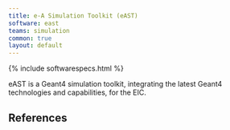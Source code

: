 ```yaml
---
title: e-A Simulation Toolkit (eAST)
software: east
teams: simulation
common: true
layout: default
---
```


{% include softwarespecs.html %}

eAST is a Geant4 simulation toolkit, integrating the latest Geant4 technologies and capabilities, for the EIC.

## References

